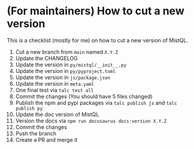 # (For maintainers) How to cut a new version

This is a checklist (mostly for me) on how to cut a new version of MistQL.

1. Cut a new branch from `main` named `X.Y.Z`
1. Update the CHANGELOG
1. Update the version in `py/mistql/__init__.py`
1. Update the version in `py/pyproject.toml`
1. Update the version in `js/package.json`
1. Update the version in `meta.yaml`
1. One final test via `talc test all`
1. Commit the changes (You should have 5 files changed)
1. Publish the npm and pypi packages via `talc publish js` and `talc publish py`
1. Update the doc version of MistQL
1. Version the docs via `npm run docusaurus docs:version X.Y.Z`
1. Commit the changes
1. Push the branch
1. Create a PR and merge it
